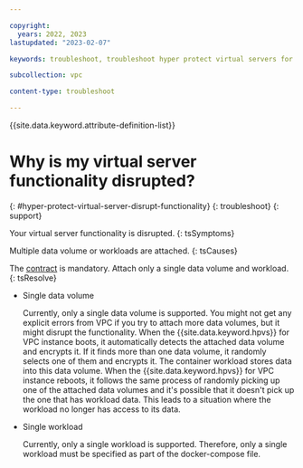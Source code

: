```yaml
---

copyright:
  years: 2022, 2023
lastupdated: "2023-02-07"

keywords: troubleshoot, troubleshoot hyper protect virtual servers for vpc, debug hyper protect virtual servers for vpc, questions about hyper protect virtual servers for vpc, hyper protect virtual server functionality disrupted

subcollection: vpc

content-type: troubleshoot

---
```


{{site.data.keyword.attribute-definition-list}}

# Why is my virtual server functionality disrupted?
{: #hyper-protect-virtual-server-disrupt-functionality}
{: troubleshoot}
{: support}

Your virtual server functionality is disrupted.
{: tsSymptoms}

Multiple data volume or workloads are attached.
{: tsCauses}

The [contract](/docs/vpc?topic=vpc-about-contract_se) is mandatory. Attach only a single data volume and workload.
{: tsResolve}

- Single data volume

   Currently, only a single data volume is supported. You might not get any explicit errors from VPC if you try to attach more data volumes, but it might disrupt the functionality. When the {{site.data.keyword.hpvs}} for VPC instance boots, it automatically detects the attached data volume and encrypts it. If it finds more than one data volume, it randomly selects one of them and encrypts it. The container workload stores data into this data volume. When the {{site.data.keyword.hpvs}} for VPC instance reboots, it follows the same process of randomly picking up one of the attached data volumes and it's possible that it doesn't pick up the one that has workload data. This leads to a situation where the workload no longer has access to its data.

- Single workload

   Currently, only a single workload is supported. Therefore, only a single workload must be specified as part of the docker-compose file.
